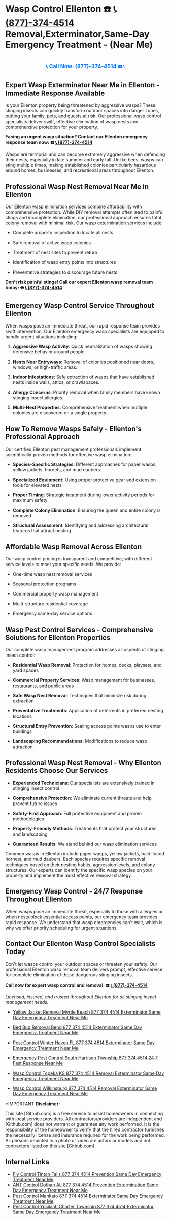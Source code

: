 # Wasp Control Ellenton ☎️ [📞 (877)-374-4514](https://pest-control-4514.netlify.app) Removal,Exterminator,Same-Day Emergency Treatment - (Near Me) 
# 

<p align="center" style="font-size: 1.2em; font-weight: bold; margin: 20px 0;">
  <a href="https://pest-control-4514.netlify.app" target="_blank" style="color: #007BFF; text-decoration: none;">📞 Call Now: (877)-374-4514 ☎️💧</a>
</p>

## Expert Wasp Exterminator Near Me in Ellenton - Immediate Response Available

Is your Ellenton property being threatened by aggressive wasps? These stinging insects can quickly transform outdoor spaces into danger zones, putting your family, pets, and guests at risk. Our professional wasp control specialists deliver swift, effective elimination of wasp nests and comprehensive protection for your property.

**Facing an urgent wasp situation? Contact our Ellenton emergency response team now: ☎️ [📞 (877)-374-4514](https://pest-control-4514.netlify.app)**

Wasps are territorial and can become extremely aggressive when defending their nests, especially in late summer and early fall. Unlike bees, wasps can sting multiple times, making established colonies particularly hazardous around homes, businesses, and recreational areas throughout Ellenton.

## Professional Wasp Nest Removal Near Me in Ellenton

Our Ellenton wasp elimination services combine affordability with comprehensive protection. While DIY removal attempts often lead to painful stings and incomplete elimination, our professional approach ensures total colony removal with minimal risk. Our wasp extermination services include:

- Complete property inspection to locate all nests

- Safe removal of active wasp colonies

- Treatment of nest sites to prevent return

- Identification of wasp entry points into structures

- Preventative strategies to discourage future nests

**Don't risk painful stings! Call our expert Ellenton wasp removal team today: ☎️ [📞 (877)-374-4514](https://pest-control-4514.netlify.app)**

## Emergency Wasp Control Service Throughout Ellenton

When wasps pose an immediate threat, our rapid response team provides swift intervention. Our Ellenton emergency wasp specialists are equipped to handle urgent situations including:

1. **Aggressive Wasp Activity**: Quick neutralization of wasps showing defensive behavior around people.

2. **Nests Near Entryways**: Removal of colonies positioned near doors, windows, or high-traffic areas.

3. **Indoor Infestations**: Safe extraction of wasps that have established nests inside walls, attics, or crawlspaces.

4. **Allergy Concerns**: Priority removal when family members have known stinging insect allergies.

5. **Multi-Nest Properties**: Comprehensive treatment when multiple colonies are discovered on a single property.

## How To Remove Wasps Safely - Ellenton's Professional Approach

Our certified Ellenton pest management professionals implement scientifically-proven methods for effective wasp elimination:

- **Species-Specific Strategies**: Different approaches for paper wasps, yellow jackets, hornets, and mud daubers

- **Specialized Equipment**: Using proper protective gear and extension tools for elevated nests

- **Proper Timing**: Strategic treatment during lower activity periods for maximum safety

- **Complete Colony Elimination**: Ensuring the queen and entire colony is removed

- **Structural Assessment**: Identifying and addressing architectural features that attract nesting

## Affordable Wasp Removal Across Ellenton

Our wasp control pricing is transparent and competitive, with different service levels to meet your specific needs. We provide:

- One-time wasp nest removal services

- Seasonal protection programs

- Commercial property wasp management

- Multi-structure residential coverage

- Emergency same-day service options

## Wasp Pest Control Services - Comprehensive Solutions for Ellenton Properties

Our complete wasp management program addresses all aspects of stinging insect control:

- **Residential Wasp Removal**: Protection for homes, decks, playsets, and yard spaces

- **Commercial Property Services**: Wasp management for businesses, restaurants, and public areas

- **Safe Wasp Nest Removal**: Techniques that minimize risk during extraction

- **Preventative Treatments**: Application of deterrents in preferred nesting locations

- **Structural Entry Prevention**: Sealing access points wasps use to enter buildings

- **Landscaping Recommendations**: Modifications to reduce wasp attraction

## Professional Wasp Nest Removal - Why Ellenton Residents Choose Our Services

- **Experienced Technicians**: Our specialists are extensively trained in stinging insect control

- **Comprehensive Protection**: We eliminate current threats and help prevent future issues

- **Safety-First Approach**: Full protective equipment and proven methodologies

- **Property-Friendly Methods**: Treatments that protect your structures and landscaping

- **Guaranteed Results**: We stand behind our wasp elimination services

Common wasps in Ellenton include paper wasps, yellow jackets, bald-faced hornets, and mud daubers. Each species requires specific removal techniques based on their nesting habits, aggression levels, and colony structures. Our experts can identify the specific wasp species on your property and implement the most effective removal strategy.

## Emergency Wasp Control - 24/7 Response Throughout Ellenton

When wasps pose an immediate threat, especially to those with allergies or when nests block essential access points, our emergency team provides rapid response. We understand that wasp emergencies can't wait, which is why we offer priority scheduling for urgent situations.

## Contact Our Ellenton Wasp Control Specialists Today

Don't let wasps control your outdoor spaces or threaten your safety. Our professional Ellenton wasp removal team delivers prompt, effective service for complete elimination of these dangerous stinging insects.

**Call now for expert wasp control and removal: ☎️ [📞 (877)-374-4514](https://pest-control-4514.netlify.app)**

*Licensed, insured, and trusted throughout Ellenton for all stinging insect management needs.*


- [Yellow Jacket Removal Myrtle Beach 877 374 4514 Exterminator Same Day Emergency Treatment Near Me](https://github.com/allyoucaneatsushiin/pest-control/blob/main/Yellow-Jacket-Removal-Myrtle-Beach-877-374-4514-Exterminator-Same-Day-Emergency-Treatment-Near-Me.md)
- [Bed Bug Removal Bend 877 374 4514 Exterminator Same Day Emergency Treatment Near Me](https://github.com/allyoucaneatsushiin/pest-control/blob/main/Bed-Bug-Removal-Bend-877-374-4514-Exterminator-Same-Day-Emergency-Treatment-Near-Me.md)
- [Pest Control Winter Haven FL 877 374 4514 Exterminator Same Day Emergency Treatment Near Me](https://github.com/allyoucaneatsushiin/pest-control/blob/main/Pest-Control-Winter-Haven-FL-877-374-4514-Exterminator-Same-Day-Emergency-Treatment-Near-Me.md)


- [Emergency Pest Control South Harrison Township 877 374 4514 24 7 Fast Response Near Me](https://github.com/allyoucaneatsushiin/pest-control/blob/main/Emergency-Pest-Control-South-Harrison-Township-877-374-4514-24-7-Fast-Response-Near-Me.md)
- [Wasp Control Topeka KS 877 374 4514 Removal Exterminator Same Day Emergency Treatment Near Me](https://github.com/allyoucaneatsushiin/pest-control/blob/main/Wasp-Control-Topeka-KS-877-374-4514-Removal-Exterminator-Same-Day-Emergency-Treatment-Near-Me.md)
- [Wasp Control Wilkinsburg 877 374 4514 Removal Exterminator Same Day Emergency Treatment Near Me](https://github.com/allyoucaneatsushiin/pest-control/blob/main/Wasp-Control-Wilkinsburg-877-374-4514-Removal-Exterminator-Same-Day-Emergency-Treatment-Near-Me.md)


*IMPORTANT **Disclaimer:**  

This site [Github.com] is a free service to assist homeowners in connecting with local service providers. All contractors/providers are independent and [Github.com] does not warrant or guarantee any work performed. It is the responsibility of the homeowner to verify that the hired contractor furnishes the necessary license and insurance required for the work being performed. All persons depicted in a photo or video are actors or models and not contractors listed on this site [Github.com].


## Internal Links
- [Fly Control Tinton Falls 877 374 4514 Prevention Same Day Emergency Treatment Near Me](https://github.com/allyoucaneatsushiin/pest-control/blob/main/Fly-Control-Tinton-Falls-877-374-4514-Prevention-Same-Day-Emergency-Treatment-Near-Me.md)
- [ANT Control Dothan AL 877 374 4514 Prevention Extermination Same Day Emergency Treatment Near Me](https://github.com/allyoucaneatsushiin/pest-control/blob/main/ANT-Control-Dothan-AL-877-374-4514-Prevention-Extermination-Same-Day-Emergency-Treatment-Near-Me.md)
- [Pest Control Mankato 877 374 4514 Exterminator Same Day Emergency Treatment Near Me](https://github.com/allyoucaneatsushiin/pest-control/blob/main/Pest-Control-Mankato-877-374-4514-Exterminator-Same-Day-Emergency-Treatment-Near-Me.md)
- [Pest Control Ypsilanti Charter Township 877 374 4514 Exterminator Same Day Emergency Treatment Near Me](https://github.com/allyoucaneatsushiin/pest-control/blob/main/Pest-Control-Ypsilanti-Charter-Township-877-374-4514-Exterminator-Same-Day-Emergency-Treatment-Near-Me.md)
